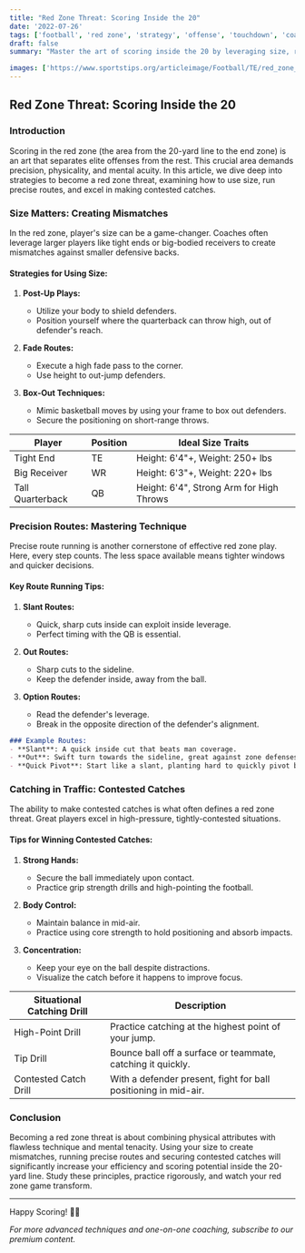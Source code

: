 ```yaml
---
title: "Red Zone Threat: Scoring Inside the 20"
date: '2022-07-26'
tags: ['football', 'red zone', 'strategy', 'offense', 'touchdown', 'coaching', 'wide receiver', 'tight end', 'quarterback']
draft: false
summary: "Master the art of scoring inside the 20 by leveraging size, running precise routes, and making contested catches. This article blends player insights with coaching strategies to maximize red zone efficiency."

images: ['https://www.sportstips.org/articleimage/Football/TE/red_zone_threat_scoring_inside_the_20.webp']
---
```


## Red Zone Threat: Scoring Inside the 20

### Introduction

Scoring in the red zone (the area from the 20-yard line to the end zone) is an art that separates elite offenses from the rest. This crucial area demands precision, physicality, and mental acuity. In this article, we dive deep into strategies to become a red zone threat, examining how to use size, run precise routes, and excel in making contested catches.

### Size Matters: Creating Mismatches

In the red zone, player's size can be a game-changer. Coaches often leverage larger players like tight ends or big-bodied receivers to create mismatches against smaller defensive backs.

#### Strategies for Using Size:
1. **Post-Up Plays:**
   - Utilize your body to shield defenders.
   - Position yourself where the quarterback can throw high, out of defender's reach.
   
2. **Fade Routes:**
   - Execute a high fade pass to the corner.
   - Use height to out-jump defenders.

3. **Box-Out Techniques:**
   - Mimic basketball moves by using your frame to box out defenders.
   - Secure the positioning on short-range throws.

| Player        | Position   | Ideal Size Traits                           |
|---------------|------------|---------------------------------------------|
| Tight End     | TE         | Height: 6'4"+, Weight: 250+ lbs             |
| Big Receiver  | WR         | Height: 6'3"+, Weight: 220+ lbs             |
| Tall Quarterback | QB      | Height: 6'4", Strong Arm for High Throws    |

### Precision Routes: Mastering Technique

Precise route running is another cornerstone of effective red zone play. Here, every step counts. The less space available means tighter windows and quicker decisions.

#### Key Route Running Tips:
1. **Slant Routes:**
   - Quick, sharp cuts inside can exploit inside leverage.
   - Perfect timing with the QB is essential.

2. **Out Routes:**
   - Sharp cuts to the sideline.
   - Keep the defender inside, away from the ball.

3. **Option Routes:**
   - Read the defender's leverage.
   - Break in the opposite direction of the defender's alignment.

```markdown
### Example Routes:
- **Slant**: A quick inside cut that beats man coverage.
- **Out**: Swift turn towards the sideline, great against zone defenses.
- **Quick Pivot**: Start like a slant, planting hard to quickly pivot back outside.
```

### Catching in Traffic: Contested Catches

The ability to make contested catches is what often defines a red zone threat. Great players excel in high-pressure, tightly-contested situations.

#### Tips for Winning Contested Catches:
1. **Strong Hands:**
   - Secure the ball immediately upon contact.
   - Practice grip strength drills and high-pointing the football.

2. **Body Control:**
   - Maintain balance in mid-air.
   - Practice using core strength to hold positioning and absorb impacts.

3. **Concentration:**
   - Keep your eye on the ball despite distractions.
   - Visualize the catch before it happens to improve focus.
   
| Situational Catching Drill  | Description                                                      |
|-----------------------------|------------------------------------------------------------------|
| High-Point Drill            | Practice catching at the highest point of your jump.              |
| Tip Drill                   | Bounce ball off a surface or teammate, catching it quickly.       |
| Contested Catch Drill       | With a defender present, fight for ball positioning in mid-air.   |

### Conclusion

Becoming a red zone threat is about combining physical attributes with flawless technique and mental tenacity. Using your size to create mismatches, running precise routes and securing contested catches will significantly increase your efficiency and scoring potential inside the 20-yard line. Study these principles, practice rigorously, and watch your red zone game transform.

---

Happy Scoring! 🏈💪

*For more advanced techniques and one-on-one coaching, subscribe to our premium content.*